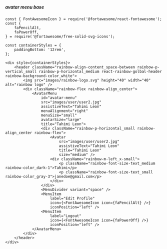 ##### avatar menu base

    const { FontAwesomeIcon } = require('@fortawesome/react-fontawesome');
    const {
        faPencilAlt,
        faPowerOff,
    } = require('@fortawesome/free-solid-svg-icons');

    const containerStyles = {
        paddingBottom: '12rem',
    };

    <div style={containerStyles}>
        <header className="rainbow-align-content_space-between rainbow-p-vertical_small rainbow-p-horizontal_medium react-rainbow-golbal-header rainbow-background-color_white">
            <img src="images/rainbow-logo.svg" height="40" width="40" alt="rainbow logo" />
            <div className="rainbow-flex rainbow-align_center">
                <AvatarMenu
                    id="avatar-menu"
                    src="images/user/user2.jpg"
                    assistiveText="Tahimi Leon"
                    menuAlignment="right"
                    menuSize="small"
                    avatarSize="large"
                    title="Tahimi Leon">
                    <div className="rainbow-p-horizontal_small rainbow-align_center rainbow-flex">
                        <Avatar
                            src="images/user/user2.jpg"
                            assistiveText="Tahimi Leon"
                            title="Tahimi Leon"
                            size="medium" />
                        <div className="rainbow-m-left_x-small">
                            <p className="rainbow-font-size-text_medium rainbow-color_dark-1">Tahimi</p>
                            <p className="rainbow-font-size-text_small rainbow-color_gray-3">janedoe@gmail.com</p>
                        </div>
                    </div>
                    <MenuDivider variant="space" />
                    <MenuItem
                        label="Edit Profile"
                        icon={<FontAwesomeIcon icon={faPencilAlt} />}
                        iconPosition="left" />
                    <MenuItem
                        label="Logout"
                        icon={<FontAwesomeIcon icon={faPowerOff} />}
                        iconPosition="left" />
                </AvatarMenu>
            </div>
        </header>
    </div>
